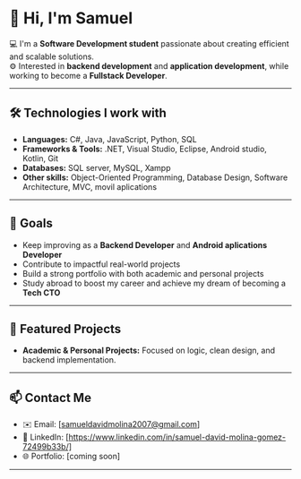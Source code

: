 # 👋 Hi, I'm Samuel

💻 I'm a **Software Development student** passionate about creating efficient and scalable solutions.  
⚙️ Interested in **backend development** and **application development**, while working to become a **Fullstack Developer**.  

---

## 🛠️ Technologies I work with
- **Languages:** C#, Java, JavaScript, Python, SQL  
- **Frameworks & Tools:** .NET, Visual Studio, Eclipse, Android studio, Kotlin, Git
- **Databases:** SQL server, MySQL, Xampp
- **Other skills:** Object-Oriented Programming, Database Design, Software Architecture, MVC, movil aplications

---

## 🚀 Goals
- Keep improving as a **Backend Developer** and **Android aplications Developer**
- Contribute to impactful real-world projects  
- Build a strong portfolio with both academic and personal projects  
- Study abroad to boost my career and achieve my dream of becoming a **Tech CTO**  

---

## 📂 Featured Projects
- **Academic & Personal Projects:** Focused on logic, clean design, and backend implementation.  

---

## 📫 Contact Me
- ✉️ Email: [samueldavidmolina2007@gmail.com]  
- 💼 LinkedIn: [https://www.linkedin.com/in/samuel-david-molina-gomez-72499b33b/]  
- 🌐 Portfolio: [coming soon]  

---
